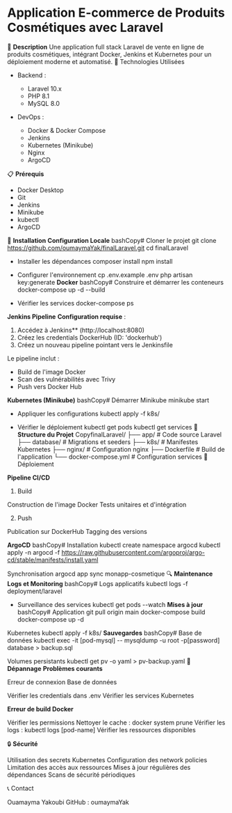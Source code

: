 # Application E-commerce de Produits Cosmétiques avec Laravel

📖 **Description**
Une application full stack Laravel de vente en ligne de produits cosmétiques, intégrant Docker, Jenkins et Kubernetes pour un déploiement moderne et automatisé.
🚀 Technologies Utilisées

- Backend :

  - Laravel 10.x
  - PHP 8.1
  - MySQL 8.0


- DevOps :

  - Docker & Docker Compose
  - Jenkins
  - Kubernetes (Minikube)
  - Nginx
  - ArgoCD



📋 **Prérequis**

- Docker Desktop
- Git
- Jenkins
- Minikube
- kubectl
- ArgoCD

🔧 **Installation**
**Configuration Locale**
bashCopy# Cloner le projet
git clone https://github.com/oumaymaYak/finalLaravel.git
cd finalLaravel

-  Installer les dépendances
composer install
npm install

- Configurer l'environnement
cp .env.example .env
php artisan key:generate
**Docker**
bashCopy# Construire et démarrer les conteneurs
docker-compose up -d --build

- Vérifier les services
docker-compose ps

**Jenkins Pipeline**
**Configuration requise** :

1. Accédez à Jenkins** (http://localhost:8080)
2. Créez les credentials DockerHub (ID: 'dockerhub')
3. Créez un nouveau pipeline pointant vers le Jenkinsfile

Le pipeline inclut :

- Build de l'image Docker
- Scan des vulnérabilités avec Trivy
- Push vers Docker Hub

**Kubernetes (Minikube)**
bashCopy# Démarrer Minikube
minikube start

- Appliquer les configurations
kubectl apply -f k8s/

-  Vérifier le déploiement
kubectl get pods
kubectl get services
📁 **Structure du Projet**
CopyfinalLaravel/
├── app/                 # Code source Laravel
├── database/           # Migrations et seeders
├── k8s/               # Manifestes Kubernetes
├── nginx/             # Configuration nginx
├── Dockerfile         # Build de l'application
└── docker-compose.yml # Configuration services
🚀 Déploiement

**Pipeline CI/CD**

1. Build

Construction de l'image Docker
Tests unitaires et d'intégration

2. Push

Publication sur DockerHub
Tagging des versions



**ArgoCD**
bashCopy# Installation
kubectl create namespace argocd
kubectl apply -n argocd -f https://raw.githubusercontent.com/argoproj/argo-cd/stable/manifests/install.yaml

 Synchronisation
argocd app sync monapp-cosmetique
🔍 **Maintenance**
**Logs et Monitoring**
bashCopy# Logs applicatifs
kubectl logs -f deployment/laravel

- Surveillance des services
kubectl get pods --watch
**Mises à jour**
bashCopy# Application
git pull origin main
docker-compose build
docker-compose up -d

Kubernetes
kubectl apply -f k8s/
**Sauvegardes**
bashCopy# Base de données
kubectl exec -it [pod-mysql] -- mysqldump -u root -p[password] database > backup.sql

 Volumes persistants
kubectl get pv -o yaml > pv-backup.yaml
🔧 **Dépannage**
**Problèmes courants**

Erreur de connexion Base de données

Vérifier les credentials dans .env
Vérifier les services Kubernetes


**Erreur de build Docker**

Vérifier les permissions
Nettoyer le cache : docker system prune
Vérifier les logs : kubectl logs [pod-name]
Vérifier les ressources disponibles

🔒 **Sécurité**

Utilisation des secrets Kubernetes
Configuration des network policies
Limitation des accès aux ressources
Mises à jour régulières des dépendances
Scans de sécurité périodiques

📞 Contact

Ouamayma Yakoubi
GitHub : oumaymaYak
